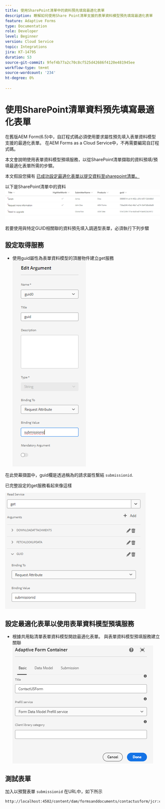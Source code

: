 ```yaml
---
title: 使用SharePoint清單中的資料預先填寫最適化表單
description: 瞭解如何使用Share Point清單支援的表單資料模型預先填寫最適化表單
feature: Adaptive Forms
type: Documentation
role: Developer
level: Beginner
version: Cloud Service
topic: Integrations
jira: KT-14795
duration: 53
source-git-commit: 9fef4b77a2c70c8cf525d42686f4120e481945ee
workflow-type: tm+mt
source-wordcount: '234'
ht-degree: 0%

---
```


# 使用SharePoint清單資料預先填寫最適化表單

在舊版AEM Form(6.5)中，自訂程式碼必須使用要求屬性預先填入表單資料模型支援的最適化表單。 在AEM Forms as a Cloud Service中，不再需要編寫自訂程式碼。

本文會說明使用表單資料模型預填服務，以從SharePoint清單擷取的資料預填/預填最適化表單所需的步驟。

本文假設您擁有 [已成功設定最適化表單以提交資料至sharepoint清單。](https://experienceleague.adobe.com/docs/experience-manager-cloud-service/content/forms/adaptive-forms-authoring/authoring-adaptive-forms-core-components/create-an-adaptive-form-on-forms-cs/configure-submit-actions-core-components.html?lang=en#connect-af-sharepoint-list)

以下是SharePoint清單中的資料
![sharepoint-list](assets/list-data.png)

若要使用與特定GUID相關聯的資料預先填入調適型表單，必須執行下列步驟

## 設定取得服務

* 使用guid屬性為表單資料模型的頂層物件建立get服務
  ![get-service](assets/mapping-request-attribute.png)

在此熒幕擷圖中，guid欄是透過稱為的請求屬性繫結 `submissionid`.

已完整設定的get服務看起來像這樣

![get-service](assets/fdm-request-attribute.png)

## 設定最適化表單以使用表單資料模型預填服務

* 根據共用點清單表單資料模型開啟最適化表單。 與表單資料模型預填服務建立關聯
  ![表單 — 預填 — 服務](assets/form-prefill-service.png)

## 測試表單

加入以預覽表單 `submissionid` 在URL中，如下所示

```html
http://localhost:4502/content/dam/formsanddocuments/contactusform/jcr:content?wcmmode=disabled&submissionid=57e12249-751a-4a38-a81f-0a4422b24412
```




